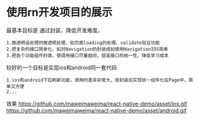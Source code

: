# 使用rn开发项目的展示
最基本目标是 通过封装，降低开发难度。

    1.做透明话处理的做透明处理，如页面loading的处理、validate验证功能
    2.把复杂的接口简单化，如对Navigation的封装成如使用NavigationIOS简单
    3.把各个功能组件封装，使调用接口尽量趋同，提高接口的统一性，降低学习成本
较好的一个目标是实现ios和android同一套代码

    1.ios和android下拉刷新功能，调用时差异非常大，但封装后实现统一组件化在Page中，简单又方便
    2...
    
效果
https://github.com/maweimaweima/react-native-demo/asset/ios.gif
https://github.com/maweimaweima/react-native-demo/asset/android.gif
